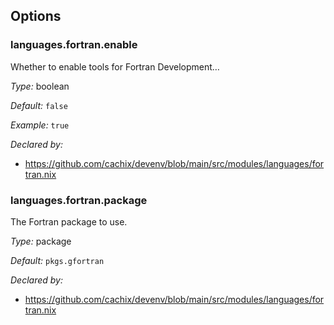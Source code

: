 [comment]: # (Do not edit this file as it is autogenerated. Go to docs/individual-docs if you want to make edits.)


[comment]: # (Please add your documentation on top of this line)

## Options

### languages\.fortran\.enable

Whether to enable tools for Fortran Development…



*Type:*
boolean



*Default:*
` false `



*Example:*
` true `

*Declared by:*
 - [https://github\.com/cachix/devenv/blob/main/src/modules/languages/fortran\.nix](https://github.com/cachix/devenv/blob/main/src/modules/languages/fortran.nix)



### languages\.fortran\.package



The Fortran package to use\.



*Type:*
package



*Default:*
` pkgs.gfortran `

*Declared by:*
 - [https://github\.com/cachix/devenv/blob/main/src/modules/languages/fortran\.nix](https://github.com/cachix/devenv/blob/main/src/modules/languages/fortran.nix)
